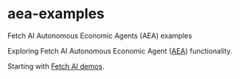 # aea-examples
Fetch AI Autonomous Economic Agents (AEA) examples

Exploring Fetch AI Autonomous Economic Agent ([AEA](https://github.com/fetchai/agents-aea)) functionality. 

Starting with [Fetch AI demos](https://fetchai.github.io/agents-aea/). 